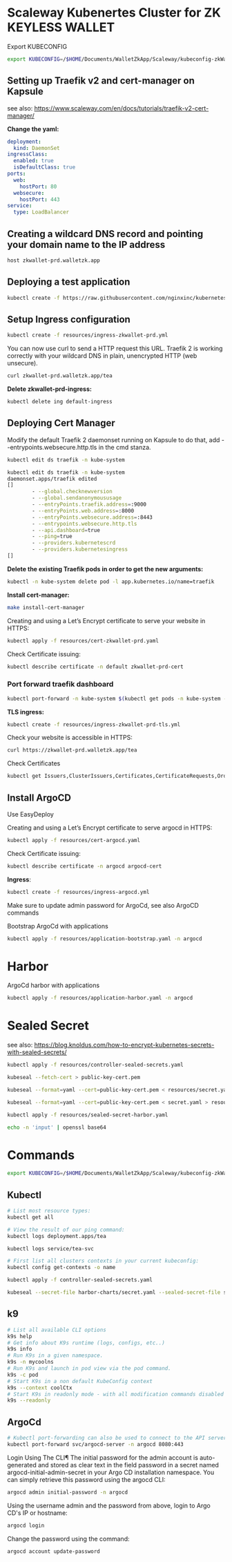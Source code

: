 # Scaleway Kubenertes Cluster for ZK KEYLESS WALLET

Export KUBECONFIG
```bash
export KUBECONFIG=/$HOME/Documents/WalletZkApp/Scaleway/kubeconfig-zkWallet-prd.yaml
```

## Setting up Traefik v2 and cert-manager on Kapsule
see also: https://www.scaleway.com/en/docs/tutorials/traefik-v2-cert-manager/

**Change the yaml:**
```yaml
deployment:
  kind: DaemonSet
ingressClass:
  enabled: true
  isDefaultClass: true
ports:
  web:
    hostPort: 80
  websecure:
    hostPort: 443
service:
  type: LoadBalancer
```

## Creating a wildcard DNS record and pointing your domain name to the IP address
``` bash
host zkwallet-prd.walletzk.app
```

## Deploying a test application
```bash
kubectl create -f https://raw.githubusercontent.com/nginxinc/kubernetes-ingress/main/examples/ingress-resources/complete-example/cafe.yaml
```

## Setup Ingress configuration
```bash
kubectl create -f resources/ingress-zkwallet-prd.yml
```

You can now use curl to send a HTTP request this URL. Traefik 2 is working correctly with your wildcard DNS in plain, unencrypted HTTP (web unsecure).
```bash
curl zkwallet-prd.walletzk.app/tea
```

**Delete zkwallet-prd-ingress:**
```bash
kubectl delete ing default-ingress
```

## Deploying Cert Manager
Modify the default Traefik 2 daemonset running on Kapsule to do that, add --entrypoints.websecure.http.tls in the cmd stanza.

```bash
kubectl edit ds traefik -n kube-system
```

```bash
kubectl edit ds traefik -n kube-system
daemonset.apps/traefik edited
[]
        - --global.checknewversion
        - --global.sendanonymoususage
        - --entryPoints.traefik.address=:9000
        - --entryPoints.web.address=:8000
        - --entryPoints.websecure.address=:8443
        - --entrypoints.websecure.http.tls
        - --api.dashboard=true
        - --ping=true
        - --providers.kubernetescrd
        - --providers.kubernetesingress
[]
```

**Delete the existing Traefik pods in order to get the new arguments:**
```bash
kubectl -n kube-system delete pod -l app.kubernetes.io/name=traefik
```

**Install cert-manager:**
```bash
make install-cert-manager
```

Creating and using a Let’s Encrypt certificate to serve your website in HTTPS:
```bash
kubectl apply -f resources/cert-zkwallet-prd.yaml
```

Check Certificate issuing:
```bash
kubectl describe certificate -n default zkwallet-prd-cert
```

### Port forward traefik dashboard

```bash
kubectl port-forward -n kube-system $(kubectl get pods -n kube-system --selector "app.kubernetes.io/name=traefik" --output=name | head -n 1) 9000:9000
```

**TLS ingress:**
```bash
kubectl create -f resources/ingress-zkwallet-prd-tls.yml
```

Check your website is accessible in HTTPS:
```bash
curl https://zkwallet-prd.walletzk.app/tea
```

Check Certificates
```bash
kubectl get Issuers,ClusterIssuers,Certificates,CertificateRequests,Orders,Challenges --all-namespaces
```

## Install ArgoCD
Use EasyDeploy

Creating and using a Let’s Encrypt certificate to serve argocd in HTTPS:
```bash
kubectl apply -f resources/cert-argocd.yaml
```

Check Certificate issuing:
```bash
kubectl describe certificate -n argocd argocd-cert
```


**Ingress**:
```bash
kubectl create -f resources/ingress-argocd.yml
```

Make sure to update admin password for ArgoCd, see also ArgoCD commands

Bootstrap ArgoCd with applications
```bash
kubectl apply -f resources/application-bootstrap.yaml -n argocd
```

# Harbor
ArgoCd harbor with applications
```bash
kubectl apply -f resources/application-harbor.yaml -n argocd
```

# Sealed Secret
see also: https://blog.knoldus.com/how-to-encrypt-kubernetes-secrets-with-sealed-secrets/
```bash
kubectl apply -f resources/controller-sealed-secrets.yaml

kubeseal --fetch-cert > public-key-cert.pem

kubeseal --format=yaml --cert=public-key-cert.pem < resources/secret.yaml > harbor-charts/templates/sealed-secret.yaml

kubeseal --format=yaml --cert=public-key-cert.pem < secret.yaml > resources/sealed-secret-harbor.yaml -n harbor

kubectl apply -f resources/sealed-secret-harbor.yaml

echo -n 'input' | openssl base64
```

# Commands
```bash
export KUBECONFIG=/$HOME/Documents/WalletZkApp/Scaleway/kubeconfig-zkWallet-prd.yaml
```

## Kubectl
```bash
# List most resource types:
kubectl get all

# View the result of our ping command:
kubectl logs deployment.apps/tea

kubectl logs service/tea-svc

# First list all clusters contexts in your current kubeconfig:
kubectl config get-contexts -o name

kubectl apply -f controller-sealed-secrets.yaml

kubeseal --secret-file harbor-charts/secret.yaml --sealed-secret-file sealed-secret.yaml
```

## k9
```bash
# List all available CLI options
k9s help
# Get info about K9s runtime (logs, configs, etc..)
k9s info
# Run K9s in a given namespace.
k9s -n mycoolns
# Run K9s and launch in pod view via the pod command.
k9s -c pod
# Start K9s in a non default KubeConfig context
k9s --context coolCtx
# Start K9s in readonly mode - with all modification commands disabled
k9s --readonly
```

## ArgoCd
```bash
# Kubectl port-forwarding can also be used to connect to the API server without exposing the service
kubectl port-forward svc/argocd-server -n argocd 8080:443 
```

Login Using The CLI¶
The initial password for the admin account is auto-generated and stored as clear text in the field password in a secret named argocd-initial-admin-secret in your Argo CD installation namespace. You can simply retrieve this password using the argocd CLI:
```bash
argocd admin initial-password -n argocd
```

Using the username admin and the password from above, login to Argo CD's IP or hostname:
```bash
argocd login
```

Change the password using the command:
```bash
argocd account update-password
```